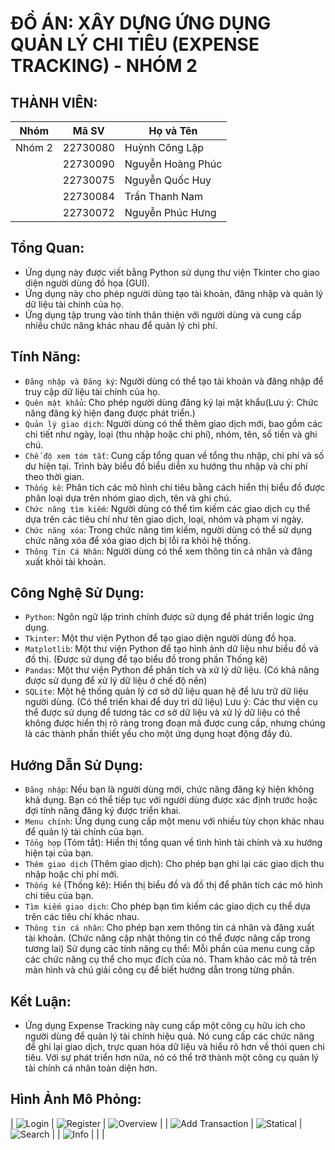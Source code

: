 # ĐỒ ÁN: XÂY DỰNG ỨNG DỤNG QUẢN LÝ CHI TIÊU (EXPENSE TRACKING) - NHÓM 2

## THÀNH VIÊN:
| Nhóm   | Mã SV   | Họ và Tên        |
|--------|---------|------------------|
| Nhóm 2 | 22730080 | Huỳnh Công Lập   |
|        | 22730090 | Nguyễn Hoàng Phúc|
|        | 22730075 | Nguyễn Quốc Huy  |
|        | 22730084 | Trần Thanh Nam   |
|        | 22730072 | Nguyễn Phúc Hưng |

## Tổng Quan:
- Ứng dụng này được viết bằng Python sử dụng thư viện Tkinter cho giao diện người dùng đồ họa (GUI).
- Ứng dụng này cho phép người dùng tạo tài khoản, đăng nhập và quản lý dữ liệu tài chính của họ.
- Ứng dụng tập trung vào tính thân thiện với người dùng và cung cấp nhiều chức năng khác nhau để quản lý chi phí.

## Tính Năng:
- `Đăng nhập và Đăng ký`: Người dùng có thể tạo tài khoản và đăng nhập để truy cập dữ liệu tài chính của họ. 
- `Quên mật khẩu`: Cho phép người dùng đăng ký lại mật khẩu(Lưu ý: Chức năng đăng ký hiện đang được phát triển.)
- `Quản lý giao dịch`: Người dùng có thể thêm giao dịch mới, bao gồm các chi tiết như ngày, loại (thu nhập hoặc chi phí), nhóm, tên, số tiền và ghi chú.
- `Chế độ xem tóm tắt`: Cung cấp tổng quan về tổng thu nhập, chi phí và số dư hiện tại. Trình bày biểu đồ biểu diễn xu hướng thu nhập và chi phí theo thời gian.
- `Thống kê`: Phân tích các mô hình chi tiêu bằng cách hiển thị biểu đồ được phân loại dựa trên nhóm giao dịch, tên và ghi chú.
- `Chức năng tìm kiếm`: Người dùng có thể tìm kiếm các giao dịch cụ thể dựa trên các tiêu chí như tên giao dịch, loại, nhóm và phạm vi ngày.
- `Chức năng xóa`: Trong chức năng tìm kiếm, người dùng có thể sử dụng chức năng xóa để xóa giao dịch bị lỗi ra khỏi hệ thống.
- `Thông Tin Cá Nhân`: Người dùng có thể xem thông tin cá nhân và đăng xuất khỏi tài khoản.

## Công Nghệ Sử Dụng:
- `Python`: Ngôn ngữ lập trình chính được sử dụng để phát triển logic ứng dụng.
- `Tkinter`: Một thư viện Python để tạo giao diện người dùng đồ họa.
- `Matplotlib`: Một thư viện Python để tạo hình ảnh dữ liệu như biểu đồ và đồ thị. (Được sử dụng để tạo biểu đồ trong phần Thống kê)
- `Pandas`: Một thư viện Python để phân tích và xử lý dữ liệu. (Có khả năng được sử dụng để xử lý dữ liệu ở chế độ nền)
- `SQLite`: Một hệ thống quản lý cơ sở dữ liệu quan hệ để lưu trữ dữ liệu người dùng. (Có thể triển khai để duy trì dữ liệu)
Lưu ý: Các thư viện cụ thể được sử dụng để tương tác cơ sở dữ liệu và xử lý dữ liệu có thể không được hiển thị rõ ràng trong đoạn mã được cung cấp, nhưng chúng là các thành phần thiết yếu cho một ứng dụng hoạt động đầy đủ.

## Hướng Dẫn Sử Dụng:
- `Đăng nhập`: Nếu bạn là người dùng mới, chức năng đăng ký hiện không khả dụng. Bạn có thể tiếp tục với người dùng được xác định trước hoặc đợi tính năng đăng ký được triển khai.
- `Menu chính`: Ứng dụng cung cấp một menu với nhiều tùy chọn khác nhau để quản lý tài chính của bạn.
- `Tổng hợp` (Tóm tắt): Hiển thị tổng quan về tình hình tài chính và xu hướng hiện tại của bạn.
- `Thêm giao dịch` (Thêm giao dịch): Cho phép bạn ghi lại các giao dịch thu nhập hoặc chi phí mới.
- `Thống kê` (Thống kê): Hiển thị biểu đồ và đồ thị để phân tích các mô hình chi tiêu của bạn.
- `Tìm kiếm giao dịch`: Cho phép bạn tìm kiếm các giao dịch cụ thể dựa trên các tiêu chí khác nhau.
- `Thông tin cá nhân`: Cho phép bạn xem thông tin cá nhân và đăng xuất tài khoản. (Chức năng cập nhật thông tin có thể được nâng cấp trong tương lai)
Sử dụng các tính năng cụ thể: Mỗi phần của menu cung cấp các chức năng cụ thể cho mục đích của nó. Tham khảo các mô tả trên màn hình và chú giải công cụ để biết hướng dẫn trong từng phần.

## Kết Luận:
- Ứng dụng Expense Tracking này cung cấp một công cụ hữu ích cho người dùng để quản lý tài chính hiệu quả. Nó cung cấp các chức năng để ghi lại giao dịch, trực quan hóa dữ liệu và hiểu rõ hơn về thói quen chi tiêu. Với sự phát triển hơn nữa, nó có thể trở thành một công cụ quản lý tài chính cá nhân toàn diện hơn.

## Hình Ảnh Mô Phỏng:
| ![Login](App_Image/Login.png) | ![Register](App_Image/Register.png) | ![Overview](App_Image/Overview.png) |
| ![Add Transaction](App_Image/AddTrans.png) | ![Statical](App_Image/Stats.png) | ![Search](App_Image/Search.png) |
| ![Info](App_Image/info.png) |  |  |
